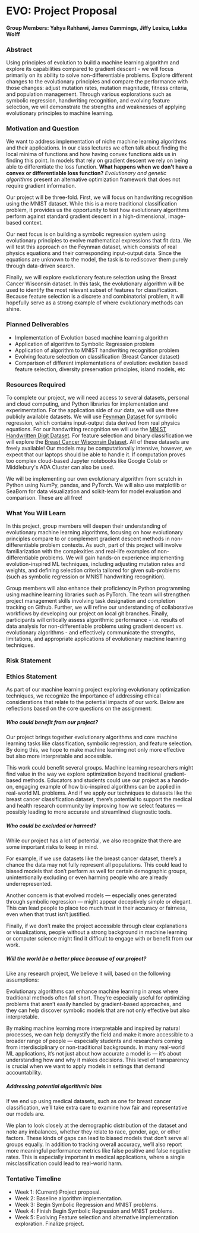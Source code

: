 # EVO: Project Proposal
#### **Group Members:** Yahya Rahhawi, James Cummings, Jiffy Lesica, Lukka Wolff

### Abstract
Using principles of evolution to build a machine learning algorithm and explore its capabilities compared to gradient descent - we will focus primarily on its ability to solve non-differentiable problems. Explore different changes to the evolutionary principles and compare the performance with those changes: adjust mutation rates, mutation magnitude, fitness criteria, and population management. Through various explorations such as symbolic regression, handwriting recognition, and evolving feature selection, we will demonstrate the strengths and weaknesses of applying evolutionary principles to machine learning. 

### Motivation and Question

We want to address implementation of niche machine learning algorithms and their applications. In our class lectures we often talk about finding the local minima of functions and how having convex functions aids us in finding this point. In models that rely on gradient descent we rely on being able to differentiate the loss function. **What happens when we don't have a convex or differentiable loss function?** *Evolutionary and genetic algorithms* present an alternative optimization framework that does not require gradient information.

Our project will be three-fold. First, we will focus on handwriting recognition using the MNIST dataset. While this is a more traditional classification problem, it provides us the opportunity to test how evolutionary algorithms perform against standard gradient descent in a high-dimensional, image-based context.

Our next focus is on building a symbolic regression system using evolutionary principles to evolve mathematical expressions that fit data. We will test this approach on the Feynman dataset, which consists of real physics equations and their corresponding input-output data. Since the equations are unknown to the model, the task is to rediscover them purely through data-driven search. 

Finally, we will explore evolutionary feature selection using the Breast Cancer Wisconsin dataset. In this task, the evolutionary algorithm will be used to identify the most relevant subset of features for classification. Because feature selection is a discrete and combinatorial problem, it will hopefully serve as a strong example of where evolutionary methods can shine.


### Planned Deliverables

- Implementation of Evolution based machine learning algorithm
- Application of algorithm to Symbolic Regression problem
- Application of algorithm to MNIST handwriting recognition problem
- Evolving feature selection on classification (Breast Cancer dataset)
- Comparison of different implementations of evolution: evolution based feature selection, diversity preservation principles, island models, etc

### Resources Required

To complete our project, we will need access to several datasets, personal and cloud computing, and Python libraries for implementation and experimentation. For the application side of our data, we will use three publicly available datasets. We will use [Feynman Dataset](https://space.mit.edu/home/tegmark/aifeynman.html) for symbolic regression, which contains input-output data derived from real physics equations. For our handwriting recognition we will use the [MNIST Handwritten Digit Dataset](https://www.kaggle.com/datasets/oddrationale/mnist-in-csv). For feature selection and binary classification we will explore the [Breast Cancer Wisconsin Dataset](https://scikit-learn.org/stable/modules/generated/sklearn.datasets.load_breast_cancer.html). All of these datasets are freely available! Our models may be computationally intensive, however, we expect that our laptops should be able to handle it. If computation proves too complex cloud-based Jupyter notebooks like Google Colab or Middlebury's ADA Cluster can also be used.

We will be implementing our own evolutionary algorithm from scratch in Python using NumPy, pandas, and PyTorch. We will also use matplotlib or SeaBorn for data visualization and scikit-learn for model evaluation and comparison. These are all free!

### What You Will Learn

In this project, group members will deepen their understanding of evolutionary machine learning algorithms, focusing on how evolutionary principles compare to or complement gradient descent methods in non-differentiable problem contexts. As such, part of this project will involve familiarization with the complexities and real-life examples of non-differentiable problems. We will gain hands-on experience implementing evolution-inspired ML techniques, including adjusting mutation rates and weights, and defining selection criteria tailored for given sub-problems (such as symbolic regression or MNIST handwriting recognition).

Group members will also enhance their proficiency in Python programming using machine learning libraries such as PyTorch. The team will strengthen project management skills involving task designation and completion tracking on Github. Further, we will refine our understanding of collaborative workflows by developing our project on local git branches. Finally, participants will critically assess algorithmic performance - i.e. results of data analysis for non-differentiable problems using gradient descent vs. evolutionary algorithms - and effectively communicate the strengths, limitations, and appropriate applications of evolutionary machine learning techniques.

### Risk Statement

### Ethics Statement

As part of our machine learning project exploring evolutionary optimization techniques,
we recognize the importance of addressing ethical considerations that relate to the
potential impacts of our work. Below are reflections based on the core questions on the assignment:


##### Who could benefit from our project?

Our project brings together evolutionary algorithms and core machine learning tasks like classification, symbolic regression, and feature selection. By doing this, we hope to make machine learning not only more effective but also more interpretable and accessible.

This work could benefit several groups. Machine learning researchers might find value in the way we explore optimization beyond traditional gradient-based methods. Educators and students could use our project as a hands-on, engaging example of how bio-inspired algorithms can be applied in real-world ML problems. And if we apply our techniques to datasets like the breast cancer classification dataset, there’s potential to support the medical and health research community by improving how we select features — possibly leading to more accurate and streamlined diagnostic tools.

##### Who could be excluded or harmed?

While our project has a lot of potential, we also recognize that there are some important risks to keep in mind.

For example, if we use datasets like the breast cancer dataset, there’s a chance the data may not fully represent all populations. This could lead to biased models that don’t perform as well for certain demographic groups, unintentionally excluding or even harming people who are already underrepresented.

Another concern is that evolved models — especially ones generated through symbolic regression — might appear deceptively simple or elegant. This can lead people to place too much trust in their accuracy or fairness, even when that trust isn’t justified.

Finally, if we don’t make the project accessible through clear explanations or visualizations, people without a strong background in machine learning or computer science might find it difficult to engage with or benefit from our work.

##### Will the world be a better place because of our project?

Like any research project, We believe it will,  based on the following assumptions:

Evolutionary algorithms can enhance machine learning in areas where traditional methods often fall short. They’re especially useful for optimizing problems that aren’t easily handled by gradient-based approaches, and they can help discover symbolic models that are not only effective but also interpretable.

By making machine learning more interpretable and inspired by natural processes, we can help demystify the field and make it more accessible to a broader range of people — especially students and researchers coming from interdisciplinary or non-traditional backgrounds. In many real-world ML applications, it’s not just about how accurate a model is — it’s about understanding how and why it makes decisions. This level of transparency is crucial when we want to apply models in settings that demand accountability.


##### Addressing potential algorithmic bias

If we end up using medical datasets, such as one for breast cancer classification, we’ll take extra care to examine how fair and representative our models are.

We plan to look closely at the demographic distribution of the dataset and note any imbalances, whether they relate to race, gender, age, or other factors. These kinds of gaps can lead to biased models that don’t serve all groups equally. In addition to tracking overall accuracy, we’ll also report more meaningful performance metrics like false positive and false negative rates. This is especially important in medical applications, where a single misclassification could lead to real-world harm.


### Tentative Timeline
- Week 1: (Current) Project proposal.
- Week 2: Baseline algorithm implementation.
- Week 3: Begin Symbolic Regression and MNIST problems.
- Week 4: Finish Begin Symbolic Regression and MNIST problems.
- Week 5: Evolving Feature selection and alternative implementation exploration. Finalize project.
